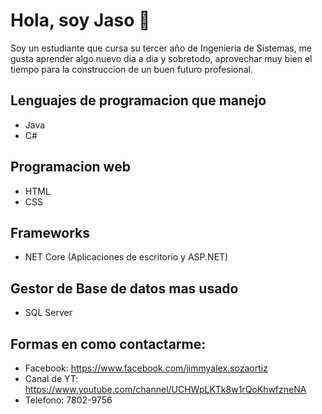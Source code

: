 # Hola, soy Jaso 👋

Soy un estudiante que cursa su tercer año de Ingenieria de Sistemas, me gusta aprender
algo nuevo dia a dia y sobretodo, aprovechar muy bien el tiempo para la construccion
de un buen futuro profesional.

## Lenguajes de programacion que manejo
- Java
- C#
## Programacion web
- HTML
- CSS

## Frameworks
- NET Core (Aplicaciones de escritorio y ASP.NET)

## Gestor de Base de datos mas usado
- SQL Server

## Formas en como contactarme:
- Facebook: https://www.facebook.com/jimmyalex.sozaortiz
- Canal de YT: https://www.youtube.com/channel/UCHWpLKTk8w1rQoKhwfzneNA
- Telefono: 7802-9756
<!--
**jimmy-20/jimmy-20** is a ✨ _special_ ✨ repository because its `README.md` (this file) appears on your GitHub profile.

Here are some ideas to get you started:

- 🔭 I’m currently working on ...
- 🌱 I’m currently learning ...
- 👯 I’m looking to collaborate on ...
- 🤔 I’m looking for help with ...
- 💬 Ask me about ...
- 📫 How to reach me: ...
- 😄 Pronouns: ...
- ⚡ Fun fact: ...
-->
